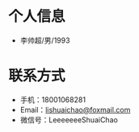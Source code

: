 # 个人信息
- 李帅超/男/1993 
# 联系方式
- 手机：18001068281
- Email：lishuaichao@foxmail.com
- 微信号：LeeeeeeeShuaiChao
